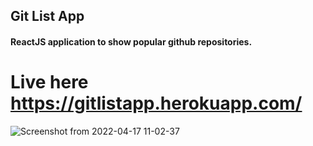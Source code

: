 ## Git List App
#### ReactJS application to show popular github repositories.

# Live here https://gitlistapp.herokuapp.com/


![Screenshot from 2022-04-17 11-02-37](https://user-images.githubusercontent.com/55396429/163701983-05acde6b-fdb4-4475-8e41-9599de571886.png)

